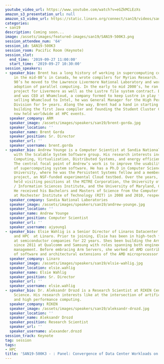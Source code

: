 ```yaml
---
youtube_video_url: https://www.youtube.com/watch?v=eGZkMCLEzXs
amazon_s3_presentation_url: null
amazon_s3_video_url: https://static.linaro.org/connect/san19/videos/san19-500k3.mp4
categories:
- san19
description: Coming soon...
image: /assets/images/featured-images/san19/SAN19-500K3.png
session_attendee_num: '64'
session_id: SAN19-500K3
session_room: Pacific Room (Keynote)
session_slot:
  end_time: '2019-09-27 11:00:00'
  start_time: '2019-09-27 10:30:00'
session_speakers:
- speaker_bio: Brent has a long history of working in supercomputing community. Starting
    in the mid-80’s in Canada, he wrote compilers for Myrias Research. In the early
    90’s he moved to the Lawrence Livermore National Laboratory and worked on the
    adoption of parallel computing. In the early to mid 2000’s, he ran the BlueGene
    project for Livermore as well as the Lustre file system contract. Brent founded
    and was CEO at Whamcloud, a company formed to keep Lustre in play for HPC. After
    selling Whamcloud to Intel, he was General Manager for the High Performance Data
    Division for 5+ years. Along the way, Brent had a hand in starting Software-Carpentry.com,
    building the first Java compiler and founding the Student Cluster Competition
    now held worldwide at HPC events.
  speaker_company: ARM
  speaker_image: /assets/images/speakers/san19/brent-gorda.jpg
  speaker_location: ''
  speaker_name: Brent Gorda
  speaker_position: Sr. Director
  speaker_url: ''
  speaker_username: brent.gorda
- speaker_bio: Andrew Younge is a Computer Scientist at Sandia National Laboratories
    with the Scalable System Software group. His research interests include High Performance
    Computing, Virtualization, Distributed Systems, and energy efficient computing.
    The central focal point of Andrew’s work is to improve the usability and efficiency
    of supercomputing system software. He has a Ph.D in Computer Science from Indiana
    University, where he was the Persistent Systems fellow and a member of the FutureGrid
    project, an NSF-funded experimental Cloud testbed. Over the years, Andrew has
    held visiting positions at the MITRE Corporation, the University of Southern California
    / Information Sciences Institute, and the University of Maryland, College Park.
    He received his Bachelors and Masters of Science from the Computer Science Department
    at Rochester Institute of Technology (RIT) in 2008 and 2010, respectively.
  speaker_company: Sandia National Laboratories
  speaker_image: /assets/images/speakers/san19/andrew-younge.jpg
  speaker_location: ''
  speaker_name: Andrew Younge
  speaker_position: Computer Scientist
  speaker_url: ''
  speaker_username: ajyoung1
- speaker_bio: Elsie Wahlig is a Senior Director of Linaros Datacenter Cloud Group
    and HPC  at Linaro. Prior to joining, Elsie has been in high-tech field working
    at semiconductor companies for 22 years. Shes been building the Arm server market
    since 2011 at Qualcomm and Samsung with roles spanning both engineering and product
    management. Before embracing Arm Servers, she worked at AMD contributing to development
    of software and architectural extensions of the AMD microprocessor.
  speaker_company: Linaro
  speaker_image: /assets/images/speakers/san19/elsie-wahlig.jpg
  speaker_location: elsie.wahlig
  speaker_name: Elsie Wahlig
  speaker_position: Sr. Director
  speaker_url: ''
  speaker_username: elsie.wahlig
- speaker_bio: Dr. Aleksandr Drozd is a Research Scientist at RIKEN Center for Computational
    Science. His research interests like at the intersection of artificial intelligence
    and high performance computing.
  speaker_company: RIKEN
  speaker_image: /assets/images/speakers/san19/aleksandr-drozd.jpg
  speaker_location: ''
  speaker_name: Aleksandr Drozd
  speaker_position: Research Scientist
  speaker_url: ''
  speaker_username: alexander.drozd
session_track: Keynote
tag: session
tags:
- HPC
title: 'SAN19-500K3 - : Panel: Convergence of Data Center Workloads on Supercomputers'
---
```

